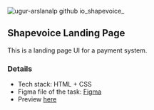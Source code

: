 ![ugur-arslanalp github io_shapevoice_](https://user-images.githubusercontent.com/86876940/227037475-89cb9f0f-57e6-4df7-96f3-48f69f5dfcbc.png)

## Shapevoice Landing Page
This is a landing page UI for a payment system.

### Details
* Tech stack: HTML + CSS
* Figma file of the task: [Figma](https://www.figma.com/file/vIlaWvGgGETRHgxR96RVck/Jagaad-Module-1-Exam?node-id=0-1&t=r2AXI7nR276p4qjX-0)
* Preview [here](https://zorro-ftw.github.io/shapevoice/)
